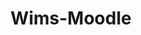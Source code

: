 ---
layout: post
title: Wims-Moodle
lien: https://degrangem.github.io/maths-moodle-quiz/#site-wims
description: >-
  Intégration partielle de Wims à Moodle
image: >-
  https://degrangem.github.io/maths-moodle-quiz/sites/images/wims.png
category: Intégration Moodle
tags:
  - Moodle
  - Mathématiques
---